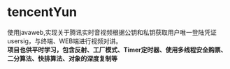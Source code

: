 # tencentYun
使用javaweb,实现关于腾讯实时音视频根据公钥和私钥获取用户唯一登陆凭证usersig，与终端、WEB端进行视频对讲。  
**项目也供平时学习，包含反射、工厂模式、Timer定时器、使用多线程安全购票、二分算法、快排算法、对象的深度复制等**
